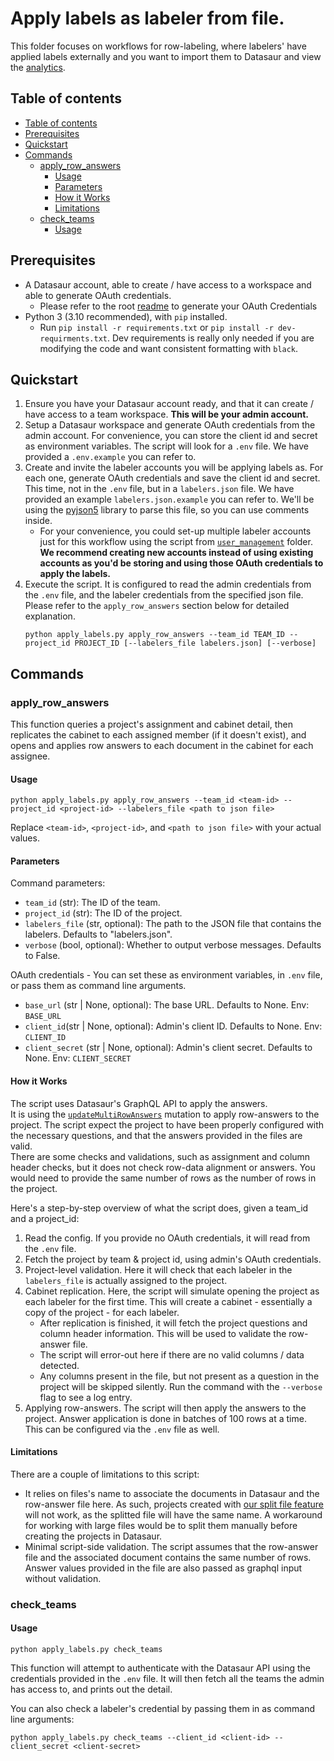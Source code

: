 # Apply labels as labeler from file.

This folder focuses on workflows for row-labeling, where labelers' have applied labels externally and you want to import them to Datasaur and view the [analytics](https://docs.datasaur.ai/workspace-management/analytics).

## Table of contents

- [Table of contents](#table-of-contents)
- [Prerequisites](#prerequisites)
- [Quickstart](#quickstart)
- [Commands](#commands)
  - [apply\_row\_answers](#apply_row_answers)
    - [Usage](#usage)
    - [Parameters](#parameters)
    - [How it Works](#how-it-works)
    - [Limitations](#limitations)
  - [check\_teams](#check_teams)
    - [Usage](#usage-1)

## Prerequisites

- A Datasaur account, able to create / have access to a workspace and able to generate OAuth credentials. 
    - Please refer to the root [readme](../readme.md#prerequisites) to generate your OAuth Credentials 
- Python 3 (3.10 recommended), with `pip` installed.
    - Run `pip install -r requirements.txt` or `pip install -r dev-requirments.txt`. Dev requirements is really only needed if you are modifying the code and want consistent formatting with `black`.

## Quickstart

1. Ensure you have your Datasaur account ready, and that it can create / have access to a team workspace. **This will be your admin account.**
2. Setup a Datasaur workspace and generate OAuth credentials from the admin account. For convenience, you can store the client id and secret as environment variables. The script will look for a `.env` file. We have provided a `.env.example` you can refer to. 
3. Create and invite the labeler accounts you will be applying labels as. For each one, generate OAuth credentials and save the client id and secret. This time, not in the `.env` file, but in a `labelers.json` file. We have provided an example `labelers.json.example` you can refer to. We'll be using the [pyjson5](https://pypi.org/project/pyjson5/) library to parse this file, so you can use comments inside.
    - For your convenience, you could set-up multiple labeler accounts just for this workflow using the script from [`user_management`](../user-management/readme.md) folder.  
    **We recommend creating new accounts instead of using existing accounts as you'd be storing and using those OAuth credentials to apply the labels.**
4. Execute the script. It is configured to read the admin credentials from the `.env` file, and the labeler credentials from the specified json file.  
    Please refer to the `apply_row_answers` section below for detailed explanation. 
    ```console
    python apply_labels.py apply_row_answers --team_id TEAM_ID --project_id PROJECT_ID [--labelers_file labelers.json] [--verbose]
    ```

## Commands

### apply_row_answers

This function queries a project's assignment and cabinet detail, then replicates the cabinet to each assigned member (if it doesn't exist), and opens and applies row answers to each document in the cabinet for each assignee.

#### Usage

```console
python apply_labels.py apply_row_answers --team_id <team-id> --project_id <project-id> --labelers_file <path to json file>
```

Replace `<team-id>`, `<project-id>`, and `<path to json file>` with your actual values.

#### Parameters

Command parameters: 
- `team_id` (str): The ID of the team.
- `project_id` (str): The ID of the project.
- `labelers_file` (str, optional): The path to the JSON file that contains the labelers. Defaults to "labelers.json".
- `verbose` (bool, optional): Whether to output verbose messages. Defaults to False.


OAuth credentials - You can set these as environment variables, in `.env` file, or pass them as command line arguments.
- `base_url` (str | None, optional): The base URL. Defaults to None. Env: `BASE_URL`
- `client_id`(str | None, optional): Admin's client ID. Defaults to None. Env: `CLIENT_ID`
- `client_secret` (str | None, optional): Admin's client secret. Defaults to None. Env: `CLIENT_SECRET`


#### How it Works

The script uses Datasaur's GraphQL API to apply the answers.  
It is using the [`updateMultiRowAnswers`](https://api-docs.datasaur.ai/#mutation-updateMultiRowAnswers) mutation to apply row-answers to the project. 
The script expect the project to have been properly configured with the necessary questions, and that the answers provided in the files are valid.  
There are some checks and validations, such as assignment and column header checks, but it does not check row-data alignment or answers. You would need to provide the same number of rows as the number of rows in the project.

Here's a step-by-step overview of what the script does, given a team_id and a project_id:
1. Read the config. If you provide no OAuth credentials, it will read from the `.env` file. 
2. Fetch the project by team & project id, using admin's OAuth credentials. 
3. Project-level validation. Here it will check that each labeler in the `labelers_file` is actually assigned to the project. 
4. Cabinet replication. Here, the script will simulate opening the project as each labeler for the first time. This will create a cabinet - essentially a copy of the project - for each labeler.
    - After replication is finished, it will fetch the project questions and column header information. This will be used to validate the row-answer file. 
    - The script will error-out here if there are no valid columns / data detected. 
    - Any columns present in the file, but not present as a question in the project will be skipped silently. Run the command with the `--verbose` flag to see a log entry.
5. Applying row-answers. The script will then apply the answers to the project.
    Answer application is done in batches of 100 rows at a time. This can be configured via the `.env` file as well.

#### Limitations

There are a couple of limitations to this script:
- It relies on files's name to associate the documents in Datasaur and the row-answer file here. As such, projects created with [our split file feature](https://docs.datasaur.ai/nlp-projects/creating-a-project/split-files) will not work, as the splitted file will have the same name. A workaround for working with large files would be to split them manually before creating the projects in Datasaur. 
- Minimal script-side validation. The script assumes that the row-answer file and the associated document contains the same number of rows. Answer values provided in the file are also passed as graphql input without validation.

### check_teams

#### Usage

```console
python apply_labels.py check_teams
```

This function will attempt to authenticate with the Datasaur API using the credentials provided in the `.env` file. It will then fetch all the teams the admin has access to, and prints out the detail.

You can also check a labeler's credential by passing them in as command line arguments:
```console
python apply_labels.py check_teams --client_id <client-id> --client_secret <client-secret>
```